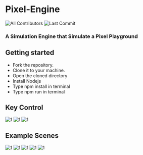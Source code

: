 # Pixel-Engine
![All Contributors](https://img.shields.io/github/contributors/prskid1000/Chiku-Engine)
![Last Commit](https://img.shields.io/github/last-commit/prskid1000/Chiku-Engine)


### A Simulation Engine that Simulate a Pixel Playground

## Getting started

- Fork the repository.
- Clone it to your machine.
- Open the cloned directory
- Install Nodejs
- Type npm install in terminal
- Type npm run in terminal

## Key Control
![1](https://github.com/prskid1000/Pixel-Engine/blob/main/Preview/10.png?raw=true)
![1](https://github.com/prskid1000/Pixel-Engine/blob/main/Preview/11.png?raw=true)
![1](https://github.com/prskid1000/Pixel-Engine/blob/main/Preview/12.png?raw=true)


## Example Scenes
![1](https://github.com/prskid1000/Pixel-Engine/blob/main/Preview/9.png?raw=true)
![1](https://github.com/prskid1000/Pixel-Engine/blob/main/Preview/1.png?raw=true)
![1](https://github.com/prskid1000/Pixel-Engine/blob/main/Preview/2.png?raw=true)
![1](https://github.com/prskid1000/Pixel-Engine/blob/main/Preview/3.png?raw=true)
![1](https://github.com/prskid1000/Pixel-Engine/blob/main/Preview/4.png?raw=true)